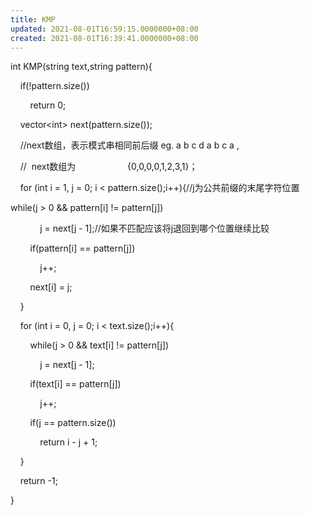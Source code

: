 ```yaml
---
title: KMP
updated: 2021-08-01T16:59:15.0000000+08:00
created: 2021-08-01T16:39:41.0000000+08:00
---
```


int KMP(string text,string pattern){

    if(!pattern.size())

        return 0;

    vector\<int> next(pattern.size());

    //next数组，表示模式串相同前后缀 eg. a b c d a b c a , 

    //  next数组为                     {0,0,0,0,1,2,3,1}；

    for (int i = 1, j = 0; i \< pattern.size();i++){//j为公共前缀的末尾字符位置        

while(j > 0 && pattern\[i\] != pattern\[j\])

            j = next\[j - 1\];//如果不匹配应该将j退回到哪个位置继续比较

        if(pattern\[i\] == pattern\[j\])

            j++;

        next\[i\] = j;

    }

    for (int i = 0, j = 0; i \< text.size();i++){

        while(j > 0 && text\[i\] != pattern\[j\])

            j = next\[j - 1\];

        if(text\[i\] == pattern\[j\])

            j++;

        if(j == pattern.size())

            return i - j + 1;

    }

    return -1;

}
